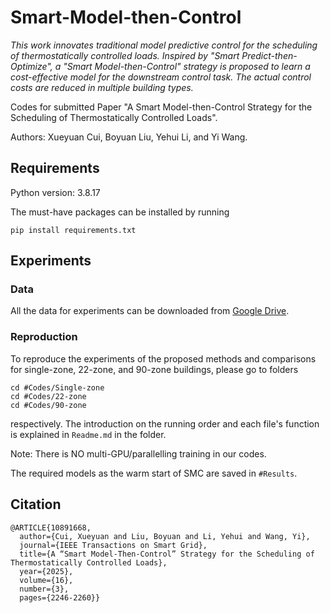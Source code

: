 # Smart-Model-then-Control

_This work innovates traditional model predictive control for the scheduling of thermostatically controlled loads. Inspired by "Smart Predict-then-Optimize", a "Smart Model-then-Control" strategy is proposed to learn a cost-effective model for the downstream control task. The actual control costs are reduced in multiple building types._

Codes for submitted Paper "A Smart Model-then-Control Strategy for the Scheduling of Thermostatically Controlled Loads".

Authors: Xueyuan Cui, Boyuan Liu, Yehui Li, and Yi Wang.

## Requirements
Python version: 3.8.17

The must-have packages can be installed by running
```
pip install requirements.txt
```

## Experiments
### Data
All the data for experiments can be downloaded from [Google Drive](https://drive.google.com/drive/folders/1wB3OkMHw7XF4DA5wYUdxXeCu_GbcM-Cv?usp=sharing).

### Reproduction
To reproduce the experiments of the proposed methods and comparisons for single-zone, 22-zone, and 90-zone buildings, please go to folders
```
cd #Codes/Single-zone
cd #Codes/22-zone
cd #Codes/90-zone
```
respectively. The introduction on the running order and each file's function is explained in ```Readme.md``` in the folder.

Note: There is NO multi-GPU/parallelling training in our codes. 

The required models as the warm start of SMC are saved in ```#Results```.

## Citation
```
@ARTICLE{10891668,
  author={Cui, Xueyuan and Liu, Boyuan and Li, Yehui and Wang, Yi},
  journal={IEEE Transactions on Smart Grid}, 
  title={A “Smart Model-Then-Control” Strategy for the Scheduling of Thermostatically Controlled Loads}, 
  year={2025},
  volume={16},
  number={3},
  pages={2246-2260}}
```
